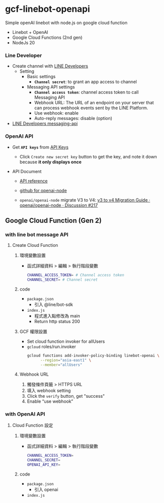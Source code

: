 # gcf-linebot-openapi

Simple openAI linebot with node.js on google cloud function

- Linebot + OpenAI
- Google Cloud Functions (2nd gen)
- NodeJs 20

### Line Developer

- Create channel with [LINE Developers](https://developers.line.biz/console/)
  - Setting
    - Basic settings
      - **`Channel secret`**: to grant an app access to channel
    - Messaging API settings
      - **`Channel access token`**: channel access token to call Messaging API
      - Webhook URL: The URL of an endpoint on your server that can process webhook events sent by the LINE Platform.
      - Use webhook: enable
      - Auto-reply messages: disable (option)
- [LINE Developers messaging-api](https://developers.line.biz/en/docs/messaging-api/)

### OpenAI API

- Get **`API keys`** from [API Keys](https://platform.openai.com/api-keys)

  - Click `Create new secret key` button to get the key, and note it down because **it only displays once**

- API Document

  - [API reference](https://platform.openai.com/docs/api-reference/introduction)

  - [github for openai-node](https://github.com/openai/openai-node)
  - `openai/openai-node` migrate V3 to V4: [v3 to v4 Migration Guide · openai/openai-node · Discussion #217](https://github.com/openai/openai-node/discussions/217)

## Google Cloud Function (Gen 2)

### with line bot message API

1. Create Cloud Function

   1. 環境變數設置

      - 函式詳細資料 > 編輯 > 執行階段變數

        ```bash
        CHANNEL_ACCESS_TOKEN= # Channel access token
        CHANNEL_SECRET= # Channel secret
        ```

   2. code

      - `package.json`
        - 引入 @line/bot-sdk
      - `index.js`
        - 程式進入點修改為 main
        - Return http status 200

   3. GCF 權限設置

      - Set cloud function invoker for allUsers
      - `gcloud` roles/run.invoker
        ```bash
        gcloud functions add-invoker-policy-binding linebot-openai \
              --region="asia-east1" \
              --member="allUsers"
        ```

   4. Webhook URL

      1. 觸發條件頁籤 > HTTPS URL
      2. 填入 webhook setting
      3. Click the `verify` button, get "success"
      4. Enable “use webhook”

### with OpenAI API

1. Cloud Function 設定

   1. 環境變數設置

      - 函式詳細資料 > 編輯 > 執行階段變數
        ```bash
        CHANNEL_ACCESS_TOKEN=
        CHANNEL_SECRET=
        OPENAI_API_KEY=
        ```

   2. code
      - `package.json`
        - 引入 openai
      - `index.js`

